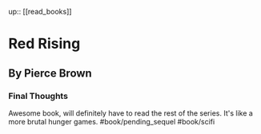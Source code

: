 up:: [[read_books]]

# Red Rising 
## By Pierce Brown
### Final Thoughts
Awesome book, will definitely have to read the rest of the series.
It's like a more brutal hunger games.
#book/pending_sequel 
#book/scifi 